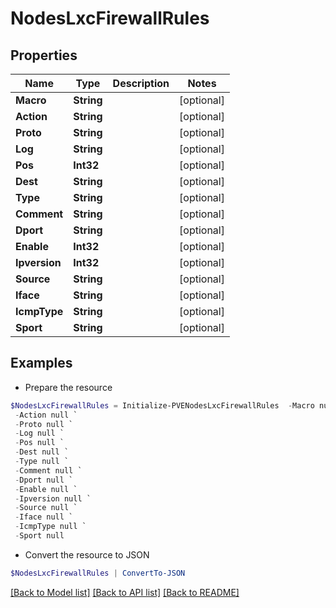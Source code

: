 # NodesLxcFirewallRules
## Properties

Name | Type | Description | Notes
------------ | ------------- | ------------- | -------------
**Macro** | **String** |  | [optional] 
**Action** | **String** |  | [optional] 
**Proto** | **String** |  | [optional] 
**Log** | **String** |  | [optional] 
**Pos** | **Int32** |  | [optional] 
**Dest** | **String** |  | [optional] 
**Type** | **String** |  | [optional] 
**Comment** | **String** |  | [optional] 
**Dport** | **String** |  | [optional] 
**Enable** | **Int32** |  | [optional] 
**Ipversion** | **Int32** |  | [optional] 
**Source** | **String** |  | [optional] 
**Iface** | **String** |  | [optional] 
**IcmpType** | **String** |  | [optional] 
**Sport** | **String** |  | [optional] 

## Examples

- Prepare the resource
```powershell
$NodesLxcFirewallRules = Initialize-PVENodesLxcFirewallRules  -Macro null `
 -Action null `
 -Proto null `
 -Log null `
 -Pos null `
 -Dest null `
 -Type null `
 -Comment null `
 -Dport null `
 -Enable null `
 -Ipversion null `
 -Source null `
 -Iface null `
 -IcmpType null `
 -Sport null
```

- Convert the resource to JSON
```powershell
$NodesLxcFirewallRules | ConvertTo-JSON
```

[[Back to Model list]](../README.md#documentation-for-models) [[Back to API list]](../README.md#documentation-for-api-endpoints) [[Back to README]](../README.md)

